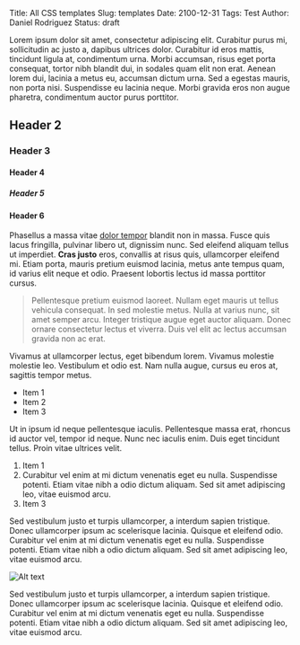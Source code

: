 Title: All CSS templates
Slug: templates
Date: 2100-12-31
Tags: Test
Author: Daniel Rodriguez
Status: draft

Lorem ipsum dolor sit amet, consectetur adipiscing elit. Curabitur purus mi, sollicitudin ac justo a, dapibus ultrices dolor. Curabitur id eros mattis, tincidunt ligula at, condimentum urna. Morbi accumsan, risus eget porta consequat, tortor nibh blandit dui, in sodales quam elit non erat. Aenean lorem dui, lacinia a metus eu, accumsan dictum urna. Sed a egestas mauris, non porta nisi. Suspendisse eu lacinia neque. Morbi gravida eros non augue pharetra, condimentum auctor purus porttitor.

## Header 2

### Header 3

#### Header 4

##### Header 5

#### Header 6

Phasellus a massa vitae [dolor tempor]() blandit non in massa. Fusce quis lacus fringilla, pulvinar libero ut, dignissim nunc. Sed eleifend aliquam tellus ut imperdiet. __Cras justo__ eros, convallis at risus quis, ullamcorper eleifend mi. Etiam porta, mauris pretium euismod lacinia, metus ante tempus quam, id varius elit neque et odio. Praesent lobortis lectus id massa porttitor cursus.

> Pellentesque pretium euismod laoreet. Nullam eget mauris ut tellus vehicula consequat. In sed molestie metus. Nulla at varius nunc, sit amet semper arcu. Integer tristique augue eget auctor aliquam. Donec ornare consectetur lectus et viverra. Duis vel elit ac lectus accumsan gravida non ac erat.

Vivamus at ullamcorper lectus, eget bibendum lorem. Vivamus molestie molestie leo. Vestibulum et odio est. Nam nulla augue, cursus eu eros at, sagittis tempor metus.

- Item 1
- Item 2
- Item 3

Ut in ipsum id neque pellentesque iaculis. Pellentesque massa erat, rhoncus id auctor vel, tempor id neque. Nunc nec iaculis enim. Duis eget tincidunt tellus. Proin vitae ultrices velit.

1. Item 1
2. Curabitur vel enim at mi dictum venenatis eget eu nulla. Suspendisse potenti. Etiam vitae nibh a odio dictum aliquam. Sed sit amet adipiscing leo, vitae euismod arcu.
3. Item 3

Sed vestibulum justo et turpis ullamcorper, a interdum sapien tristique. Donec ullamcorper ipsum ac scelerisque lacinia. Quisque et eleifend odio. Curabitur vel enim at mi dictum venenatis eget eu nulla. Suspendisse potenti. Etiam vitae nibh a odio dictum aliquam. Sed sit amet adipiscing leo, vitae euismod arcu.

![Alt text](http://25.media.tumblr.com/16dd84ef01c9535245a47917a8016548/tumblr_n0kgtzSPVM1qz5pono1_1280.jpg "Her")

Sed vestibulum justo et turpis ullamcorper, a interdum sapien tristique. Donec ullamcorper ipsum ac scelerisque lacinia. Quisque et eleifend odio. Curabitur vel enim at mi dictum venenatis eget eu nulla. Suspendisse potenti. Etiam vitae nibh a odio dictum aliquam. Sed sit amet adipiscing leo, vitae euismod arcu.
